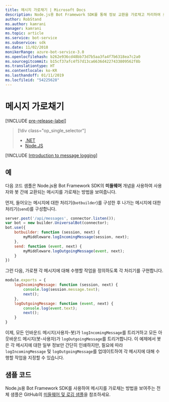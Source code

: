 ```yaml
---
title: 메시지 가로채기 | Microsoft Docs
description: Node.js용 Bot Framework SDK를 통해 정보 교환을 가로채고 처리하여 로그 및 기타 레코드를 만드는 방법을 알아봅니다.
author: RobStand
ms.author: kamrani
manager: kamrani
ms.topic: article
ms.service: bot-service
ms.subservice: sdk
ms.date: 11/02/2018
monikerRange: azure-bot-service-3.0
ms.openlocfilehash: b262e936cd48bb73d7b5aa3fa4f7b6318ea7c2a0
ms.sourcegitcommit: b15cf37afc4f57d13ca6636d4227433809562f8b
ms.translationtype: HT
ms.contentlocale: ko-KR
ms.lasthandoff: 01/11/2019
ms.locfileid: "54225628"
---
```

# <a name="intercept-messages"></a>메시지 가로채기

[!INCLUDE [pre-release-label](../includes/pre-release-label-v3.md)]

> [!div class="op_single_selector"]
> - [.NET](../dotnet/bot-builder-dotnet-middleware.md)
> - [Node.JS](../nodejs/bot-builder-nodejs-intercept-messages.md)

[!INCLUDE [Introduction to message logging](../includes/snippet-message-logging-intro.md)]

## <a name="example"></a>예

다음 코드 샘플은 Node.js용 Bot Framework SDK의 **미들웨어** 개념을 사용하여 사용자와 봇 간에 교환되는 메시지를 가로채는 방법을 보여줍니다. 

먼저, 들어오는 메시지에 대한 처리기(`botbuilder`)를 구성한 후 나가는 메시지에 대한 처리기(`send`)를 구성합니다.

```javascript
server.post('/api/messages', connector.listen());
var bot = new builder.UniversalBot(connector);
bot.use({
    botbuilder: function (session, next) {
        myMiddleware.logIncomingMessage(session, next);
    },
    send: function (event, next) {
        myMiddleware.logOutgoingMessage(event, next);
    }
})
```

그런 다음, 가로챈 각 메시지에 대해 수행할 작업을 정의하도록 각 처리기를 구현합니다.

```javascript
module.exports = {
    logIncomingMessage: function (session, next) {
        console.log(session.message.text);
        next();
    },
    logOutgoingMessage: function (event, next) {
        console.log(event.text);
        next();
    }
}
```

이제, 모든 인바운드 메시지(사용자-봇)가 `logIncomingMessage`를 트리거하고 모든 아웃바운드 메시지(봇-사용자)가 `logOutgoingMessage`를 트리거합니다.
이 예제에서 봇은 각 메시지에 대한 일부 정보만 간단히 인쇄하지만, 필요에 따라 `logIncomingMessage` 및 `logOutgoingMessage`를 업데이트하여 각 메시지에 대해 수행할 작업을 지정할 수 있습니다. 

## <a name="sample-code"></a>샘플 코드

Node.js용 Bot Framework SDK를 사용하여 메시지를 가로채는 방법을 보여주는 전체 샘플은 GitHub의 <a href="https://aka.ms/v3-js-capability-middlewareLogging" target="_blank">미들웨어 및 로깅 샘플</a>을 참조하세요.
